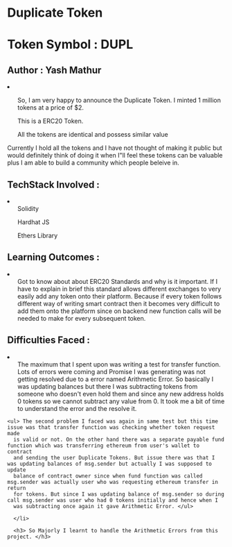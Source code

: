 <h1> Duplicate Token </h1>
<h1> Token Symbol : DUPL </h1>

<h2>Author : Yash Mathur </h2>

<li>
 <ul><p> So, I am very happy to announce the Duplicate Token. I minted 1 million tokens at a price of $2. </p> </ul>
  <ul> <p>This is a ERC20 Token. </ul> </p>
  <ul> <p>All the tokens are identical and possess similar value </ul> </p> 
  
  </li>
  
  
 <p> Currently I hold all the tokens and I have not thought of making it public but would definitely think of doing it when I"ll feel these tokens can be valuable plus I am able to build a community which people beleive in. </p>
 
 <h2> TechStack Involved : </h2>
 <li>
  <ul> Solidity </ul>
  <ul> Hardhat JS </ul>
  <ul> Ethers Library </ul>
</li>

<h2> Learning Outcomes : </h2>
<li>
  <ul> Got to know about about ERC20 Standards and why is it important. If I have to explain in brief this standard allows different exchanges to very
    easily add any token onto their platform. Because if every token follows different way of writing smart contract then it becomes very difficult to add
    them onto the platform since on backend new function calls will be needed to make for every subsequent token. </ul>
  
  </li>
  
 <h2> Difficulties Faced : </h2>
 
 <li>
  <ul> The maximum that I spent upon was writing a test for transfer function. Lots of errors were coming and Promise I was generating was not getting 
    resolved due to a error named Arithmetic Error. So basically I was updating balances but there I was subtracting tokens from someone who doesn't
    even hold them and since any new address holds 0 tokens so we cannot subtract any value from 0. It took me a bit of time to understand the error and
   the resolve it. </ul>
  
    <ul> The second problem I faced was again in same test but this time issue was that transfer function was checking whether token request made
      is valid or not. On the other hand there was a separate payable fund function which was transferring ethereum from user's wallet to contract
      and sending the user Duplicate Tokens. But issue there was that I was updating balances of msg.sender but actually I was supposed to update
      balance of contract owner since when fund function was called msg.sender was actually user who was requesting ethereum transfer in return
      for tokens. But since I was updating balance of msg.sender so during call msg.sender was user who had 0 tokens initially and hence when I
      was subtracting once again it gave Arithmetic Error. </ul>
      
      </li>
      
      <h3> So Majorly I learnt to handle the Arithmetic Errors from this project. </h3>
      
